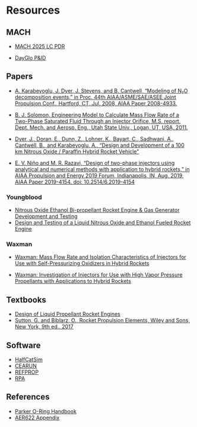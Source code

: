 # Resources

## MACH

- [MACH 2025 LC PDR](resources/machpdr2025.pdf)

- [DayGlo P&ID](resources/machpid.pdf)

## Papers

- [A. Karabeyoglu, J. Dyer, J. Stevens, and B. Cantwell, “Modeling of N₂O decomposition events,” in Proc. 44th AIAA/ASME/SAE/ASEE Joint Propulsion Conf., Hartford, CT, Jul. 2008, AIAA Paper 2008-4933.](https://web.stanford.edu/~cantwell/AA284A_Course_Material/AA284A_Resources/Karabeyoglu,%20Dyer,%20Stevens%20and%20Cantwell,%20Modeling%20of%20N2O%20Decomposition%20Events%20AIAA%202008-4933.pdf)

- [B. J. Solomon, Engineering Model to Calculate Mass Flow Rate of a Two-Phase Saturated Fluid Through an Injector Orifice, M.S. report, Dept. Mech. and Aerosp. Eng., Utah State Univ., Logan, UT, USA, 2011. ](https://digitalcommons.usu.edu/cgi/viewcontent.cgi?article=1110&context=gradreports)

- [Dyer, J., Doran, E., Dunn, Z., Lohner, K., Bayart, C., Sadhwani, A., Cantwell, B., and Karabeyoglu, A., “Design and Development of a 100 km Nitrous Oxide / Paraffin Hybrid Rocket Vehicle"](resources/JPC2007-1.pdf)

- [E. V. Niño and M. R. Razavi, “Design of two-phase injectors using analytical and numerical methods with application to hybrid rockets,” in AIAA Propulsion and Energy 2019 Forum, Indianapolis, IN, Aug. 2019, AIAA Paper 2019-4154. doi: 10.2514/6.2019-4154](https://web.stanford.edu/~cantwell/AA284A_Course_Material/AA284A_Resources/Nino%20and%20Razavi,%20Design%20of%20Two-Phase%20Injectors%20Using%20Analytical%20and%20Numerical%20Methods%20with%20Application%20to%20Hybrid%20Rockets%202019-4154.pdf)

### Youngblood

- [Nitrous Oxide Ethanol Bi-propellant Rocket Engine & Gas Generator Development and Testing](https://www.osti.gov/servlets/purl/1365292)
- [Design and Testing of a Liquid Nitrous Oxide and Ethanol Fueled Rocket Engine](https://www.nmt.edu/academics/mecheng/faculty/mhargather/docs/Youngblood2015.pdf)

### Waxman

- [Waxman: Mass Flow Rate and Isolation Characteristics of Injectors for Use with Self-Pressurizing Oxidizers in Hybrid Rockets](https://ntrs.nasa.gov/api/citations/20190001326/downloads/20190001326.pdf)

- [Waxman: Investigation of Injectors for Use with High Vapor Pressure Propellants with Applications to Hybrid Rockets](https://stacks.stanford.edu/file/druid:ng346xh6244/BenjaminWaxmanFinal-augmented.pdf)


## Textbooks

- [Design of Liquid Propellant Rocket Engines](https://ntrs.nasa.gov/api/citations/19710019929/downloads/19710019929.pdf)
- [Sutton, G. and Biblarz, O., Rocket Propulsion Elements, Wiley and Sons, New York, 9th ed., 2017](https://ftp.idu.ac.id/wp-content/uploads/ebook/tdg/DESIGN%20SISTEM%20DAYA%20GERAK/Rocket%20Propulsion%20Elements.pdf)

## Software

- [HalfCatSim](https://www.halfcatrocketry.com/halfcatsim)
- [CEARUN](https://cearun.grc.nasa.gov/)
- [REFPROP](https://www.nist.gov/srd/refprop)
- [RPA](https://www.rocket-propulsion.com/index.htm)


## References

- [Parker O-Ring Handbook](https://www.parker.com/content/dam/Parker-com/Literature/O-Ring-Division-Literature/ORD-5700.pdf)
- [AER622 Appendix](resources/appendix.pdf)

